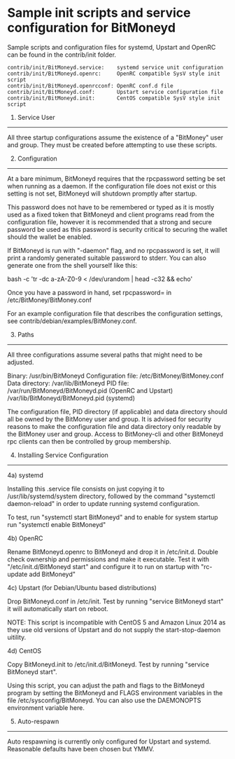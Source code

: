 Sample init scripts and service configuration for BitMoneyd
==========================================================

Sample scripts and configuration files for systemd, Upstart and OpenRC
can be found in the contrib/init folder.

    contrib/init/BitMoneyd.service:    systemd service unit configuration
    contrib/init/BitMoneyd.openrc:     OpenRC compatible SysV style init script
    contrib/init/BitMoneyd.openrcconf: OpenRC conf.d file
    contrib/init/BitMoneyd.conf:       Upstart service configuration file
    contrib/init/BitMoneyd.init:       CentOS compatible SysV style init script

1. Service User
---------------------------------

All three startup configurations assume the existence of a "BitMoney" user
and group.  They must be created before attempting to use these scripts.

2. Configuration
---------------------------------

At a bare minimum, BitMoneyd requires that the rpcpassword setting be set
when running as a daemon.  If the configuration file does not exist or this
setting is not set, BitMoneyd will shutdown promptly after startup.

This password does not have to be remembered or typed as it is mostly used
as a fixed token that BitMoneyd and client programs read from the configuration
file, however it is recommended that a strong and secure password be used
as this password is security critical to securing the wallet should the
wallet be enabled.

If BitMoneyd is run with "-daemon" flag, and no rpcpassword is set, it will
print a randomly generated suitable password to stderr.  You can also
generate one from the shell yourself like this:

bash -c 'tr -dc a-zA-Z0-9 < /dev/urandom | head -c32 && echo'

Once you have a password in hand, set rpcpassword= in /etc/BitMoney/BitMoney.conf

For an example configuration file that describes the configuration settings,
see contrib/debian/examples/BitMoney.conf.

3. Paths
---------------------------------

All three configurations assume several paths that might need to be adjusted.

Binary:              /usr/bin/BitMoneyd
Configuration file:  /etc/BitMoney/BitMoney.conf
Data directory:      /var/lib/BitMoneyd
PID file:            /var/run/BitMoneyd/BitMoneyd.pid (OpenRC and Upstart)
                     /var/lib/BitMoneyd/BitMoneyd.pid (systemd)

The configuration file, PID directory (if applicable) and data directory
should all be owned by the BitMoney user and group.  It is advised for security
reasons to make the configuration file and data directory only readable by the
BitMoney user and group.  Access to BitMoney-cli and other BitMoneyd rpc clients
can then be controlled by group membership.

4. Installing Service Configuration
-----------------------------------

4a) systemd

Installing this .service file consists on just copying it to
/usr/lib/systemd/system directory, followed by the command
"systemctl daemon-reload" in order to update running systemd configuration.

To test, run "systemctl start BitMoneyd" and to enable for system startup run
"systemctl enable BitMoneyd"

4b) OpenRC

Rename BitMoneyd.openrc to BitMoneyd and drop it in /etc/init.d.  Double
check ownership and permissions and make it executable.  Test it with
"/etc/init.d/BitMoneyd start" and configure it to run on startup with
"rc-update add BitMoneyd"

4c) Upstart (for Debian/Ubuntu based distributions)

Drop BitMoneyd.conf in /etc/init.  Test by running "service BitMoneyd start"
it will automatically start on reboot.

NOTE: This script is incompatible with CentOS 5 and Amazon Linux 2014 as they
use old versions of Upstart and do not supply the start-stop-daemon uitility.

4d) CentOS

Copy BitMoneyd.init to /etc/init.d/BitMoneyd. Test by running "service BitMoneyd start".

Using this script, you can adjust the path and flags to the BitMoneyd program by
setting the BitMoneyd and FLAGS environment variables in the file
/etc/sysconfig/BitMoneyd. You can also use the DAEMONOPTS environment variable here.

5. Auto-respawn
-----------------------------------

Auto respawning is currently only configured for Upstart and systemd.
Reasonable defaults have been chosen but YMMV.
